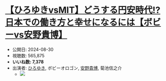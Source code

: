 # [【ひろゆきvsMIT】どうする円安時代!?日本での働き方と幸せになるには【ボビーvs安野貴博】](https://www.youtube.com/watch?v=H5IVSMGIoyg)
-   公開日: 2024-08-30
-   視聴数: 565,875
-   **いいね数: 7,378**
-   出演者: [ひろゆき](/rehacq_fan/people/ひろゆき "wikilink"), ボビーオロゴン, [安野貴博](/rehacq_fan/people/安野貴博 "wikilink"), 菊池信之介
    - [![](https://img.youtube.com/vi/H5IVSMGIoyg/hqdefault.jpg)](https://www.youtube.com/watch?v=H5IVSMGIoyg)
